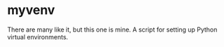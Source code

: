 # myvenv

There are many like it, but this one is mine. A script for setting up Python virtual environments.